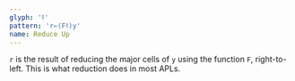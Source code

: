 ```yaml
---
glyph: '⤉'
pattern: 'r←(F⤉)y'
name: Reduce Up
---
```


`r` is the result of reducing the major cells of `y` using the function `F`, right-to-left. This is what reduction does in most APLs.